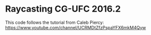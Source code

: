 # Raycasting CG-UFC 2016.2

This code follows the tutorial from Caleb Piercy:
https://www.youtube.com/channel/UCRMDtZfzPspaYFX6mkM4Qyw
